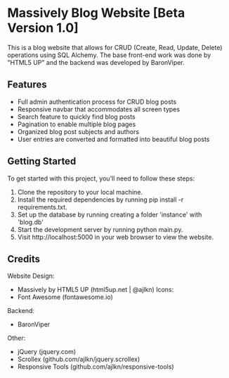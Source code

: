 # Massively Blog Website [Beta Version 1.0]
This is a blog website that allows for CRUD (Create, Read, Update, Delete) operations using SQL Alchemy. The base front-end work was done by "HTML5 UP" and the backend was developed by BaronViper.

## Features
* Full admin authentication process for CRUD blog posts
* Responsive navbar that accommodates all screen types
* Search feature to quickly find blog posts
* Pagination to enable multiple blog pages
* Organized blog post subjects and authors
* User entries are converted and formatted into beautiful blog posts

## Getting Started
To get started with this project, you'll need to follow these steps:

1. Clone the repository to your local machine.
2. Install the required dependencies by running pip install -r requirements.txt.
3. Set up the database by running creating a folder 'instance' with 'blog.db'
4. Start the development server by running python main.py.
5. Visit http://localhost:5000 in your web browser to view the website.

## Credits
Website Design:
* Massively by HTML5 UP (html5up.net | @ajlkn)
Icons:
* Font Awesome (fontawesome.io)

Backend:
* BaronViper

Other:
* jQuery (jquery.com)
* Scrollex (github.com/ajlkn/jquery.scrollex)
* Responsive Tools (github.com/ajlkn/responsive-tools)
